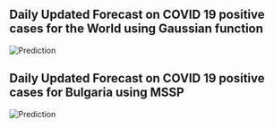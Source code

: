 ## Daily Updated Forecast on COVID 19 positive cases for the World using Gaussian function
![Prediction](https://github.com/angel-marchev/mssp/blob/master/mssp/covid-global-gauss.png)

## Daily Updated Forecast on COVID 19 positive cases for Bulgaria using MSSP
![Prediction](https://github.com/angel-marchev/mssp/blob/master/covid-messp-predict.png)

